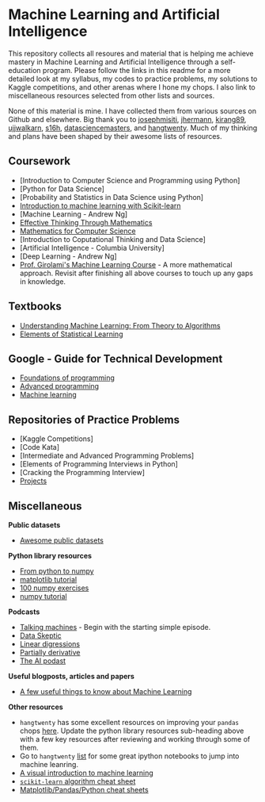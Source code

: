 # Machine Learning and Artificial Intelligence
This repository collects all resoures and material that is helping me achieve mastery in Machine Learning and Artificial Intelligence through a self-education program. Please follow the links in this readme for a more detailed look at my syllabus, my codes to practice problems, my solutions to Kaggle competitions, and other arenas where I hone my chops. I also link to miscellaneous resources selected from other lists and sources. 

None of this material is mine. I have collected them from various sources on Github and elsewhere. Big thank you to [josephmisiti](https://github.com/josephmisiti/awesome-machine-learning), [jhermann](https://github.com/jhermann/awesome-python-talks), [kirang89](https://github.com/kirang89/pycrumbs), [ujjwalkarn](https://github.com/ujjwalkarn/Machine-Learning-Tutorials), [s16h](https://github.com/s16h/py-must-watch), [datasciencemasters](https://github.com/datasciencemasters/go), and [hangtwenty](https://github.com/hangtwenty/dive-into-machine-learning). Much of my thinking and plans have been shaped by their awesome lists of resources. 

## Coursework
* [Introduction to Computer Science and Programming using Python]
* [Python for Data Science]
* [Probability and Statistics in Data Science using Python]
* [Introduction to machine learning with Scikit-learn](http://blog.kaggle.com/2015/04/08/new-video-series-introduction-to-machine-learning-with-scikit-learn/)
* [Machine Learning - Andrew Ng]
* [Effective Thinking Through Mathematics](https://www.edx.org/course/effective-thinking-through-mathematics-utaustinx-ut-9-01x-0)
* [Mathematics for Computer Science](https://ocw.mit.edu/courses/electrical-engineering-and-computer-science/6-042j-mathematics-for-computer-science-fall-2010/index.htm)
* [Introduction to Coputational Thinking and Data Science]
* [Artificial Intelligence - Columbia University]
* [Deep Learning - Andrew Ng]
* [Prof. Girolami's Machine Learning Course](https://github.com/josephmisiti/machine-learning-module/blob/master/week1/lect_1.pdf) - A more mathematical approach. Revisit after finishing all above courses to touch up any gaps in knowledge. 

## Textbooks
* [Understanding Machine Learning: From Theory to Algorithms](http://www.cs.huji.ac.il/~shais/UnderstandingMachineLearning/)
* [Elements of Statistical Learning](https://web.stanford.edu/%7Ehastie/Papers/ESLII.pdf)


## Google - Guide for Technical Development
* [Foundations of programming](https://techdevguide.withgoogle.com/paths/foundational/)
* [Advanced programming](https://techdevguide.withgoogle.com/paths/advanced/)
* [Machine learning](https://techdevguide.withgoogle.com/paths/machine-learning/)

## Repositories of Practice Problems
* [Kaggle Competitions]
* [Code Kata]
* [Intermediate and Advanced Programming Problems]
* [Elements of Programming Interviews in Python]
* [Cracking the Programming Interview]
* [Projects](https://github.com/karan/Projects)

## Miscellaneous

**Public datasets**
* [Awesome public datasets](https://github.com/awesomedata/awesome-public-datasets)

**Python library resources**
* [From python to numpy](http://www.labri.fr/perso/nrougier/from-python-to-numpy/)
* [matplotlib tutorial](https://github.com/rougier/matplotlib-tutorial)
* [100 numpy exercises](https://github.com/rougier/numpy-100/blob/master/100_Numpy_exercises.md)
* [numpy tutorial](http://www.labri.fr/perso/nrougier/teaching/numpy/numpy.html)

**Podcasts**
* [Talking machines](http://www.thetalkingmachines.com/) - Begin with the starting simple episode.
* [Data Skeptic](https://dataskeptic.com/podcast?limit=10&offset=0)
* [Linear digressions](http://lineardigressions.com/)
* [Partially derivative](http://partiallyderivative.com/)
* [The AI podast](https://blogs.nvidia.com/ai-podcast/)

**Useful blogposts, articles and papers**
* [A few useful things to know about Machine Learning](https://homes.cs.washington.edu/~pedrod/papers/cacm12.pdf)

**Other resources**
* `hangtwenty` has some excellent resources on improving your `pandas` chops [here](https://github.com/hangtwenty/dive-into-machine-learning). Update the python library resources sub-heading above with a few key resources after reviewing and working through some of them.
* Go to `hangtwenty` [list](https://github.com/hangtwenty/dive-into-machine-learning) for some great ipython notebooks to jump into machine leanring.
* [A visual introduction to machine learning](http://www.r2d3.us/visual-intro-to-machine-learning-part-1/)
* [`scikit-learn` algorithm cheat sheet](http://scikit-learn.org/stable/tutorial/machine_learning_map/)
* [Matplotlib/Pandas/Python cheat sheets](https://drive.google.com/drive/folders/0ByIrJAE4KMTtaGhRcXkxNHhmY2M)
